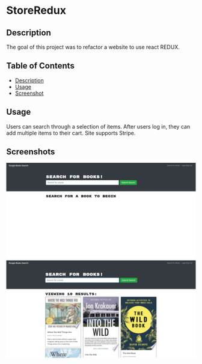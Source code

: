 # StoreRedux

## Description
The goal of this project was to refactor a website to use react REDUX.

## Table of Contents
  - [Description](#description)    
  - [Usage](#usage)   
  - [Screenshot](#Screenshot)


## Usage
Users can search through a selection of items. After users log in, they can add multiple items to their cart. Site supports Stripe.

## Screenshots
![Screenshot1](https://github.com/Copernichris/Book_Search_Refactor/blob/main/SS/ss1.png)
![Screenshot2](https://github.com/Copernichris/Book_Search_Refactor/blob/main/SS/ss2.png)

